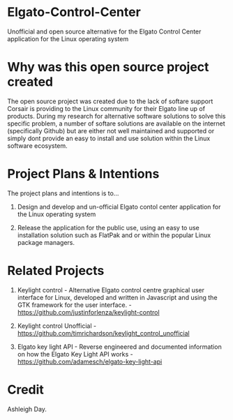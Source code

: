 # Elgato-Control-Center
Unofficial and open source alternative for the Elgato Control Center application for the Linux operating system

# Why was this open source project created

The open source project was created due to the lack of softare support Corsair is providing to the Linux community for their Elgato line up of products. During my research for alternative software solutions to solve this specific problem, a number of softare solutions are available on the internet (specifically Github) but are either not well maintained and supported or simply dont provide an easy to install and use solution within the Linux software ecosystem.

# Project Plans & Intentions

The project plans and intentions is to...

1. Design and develop and un-official Elgato contol center application for the Linux operating system

2. Release the application for the public use, using an easy to use installation solution such as FlatPak and or within the popular Linux package managers.


# Related Projects

1. Keylight control - Alternative Elgato control centre graphical user interface for Linux, developed and written in Javascript and using the GTK framework for the user interface. - https://github.com/justinforlenza/keylight-control

2. Keylight control Unofficial - https://github.com/timrichardson/keylight_control_unofficial

3. Elgato key light API - Reverse engineered and documented information on how the Elgato Key Light API works - https://github.com/adamesch/elgato-key-light-api


# Credit

Ashleigh Day.
